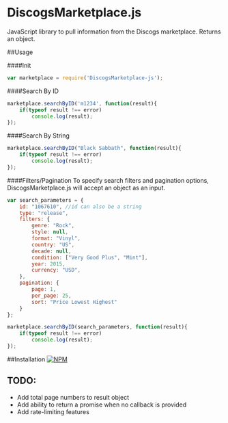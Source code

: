 # DiscogsMarketplace.js

JavaScript library to pull information from the Discogs marketplace.  Returns an object.


##Usage

####Init

````javascript
var marketplace = require('DiscogsMarketplace-js');
````

####Search By ID

````javascript
marketplace.searchByID('m1234', function(result){
	if(typeof result !== error)
		console.log(result);
});
````

####Search By String

````javascript
marketplace.searchByID("Black Sabbath", function(result){
	if(typeof result !== error)
		console.log(result);
});
````

####Filters/Pagination
To specify search filters and pagination options, DiscogsMarketplace.js will accept an object as an input.

````javascript
var search_parameters = {
	id: "1067610", //id can also be a string
	type: "release",
	filters: {
		genre: "Rock",
		style: null,
		format: "Vinyl",
		country: "US",
		decade: null,
		condition: ["Very Good Plus", "Mint"],
		year: 2015,
		currency: "USD",
	},
	pagination: {
		page: 1,
		per_page: 25,
		sort: "Price Lowest Highest"
	}
};

marketplace.searchByID(search_parameters, function(result){
	if(typeof result !== error)
		console.log(result);
});
````


##Installation
[![NPM](https://nodei.co/npm/discogs_marketplace_api.png)](https://nodei.co/npm/discogs_marketplace_api/)

## TODO:
* Add total page numbers to result object
* Add ability to return a promise when no callback is provided
* Add rate-limiting features
